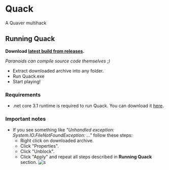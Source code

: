 # Quack
A Quaver multihack

## Running Quack
**Download [latest build from releases](https://github.com/mrflashstudio/Quack/releases/latest).**  

*Paranoids can compile source code themselves ;)*

- Extract downloaded archive into any folder.
- Run Quack.exe
- Start playing!

### Requirements
- .net core 3.1 runtime is required to run Quack. You can download it [here](https://dotnet.microsoft.com/download/dotnet/3.1).  

### Important notes
- If you see something like *"Unhandled exception: System.IO.FileNotFoundException: ..."* follow these steps:
  - Right click on downloaded archive.
  - Click "Properties".
  - Click "Unblock".
  - Click "Apply" and repeat all steps described in **Running Quack** section.
   ![s](https://i.ibb.co/jZY8fk0/image.png)
